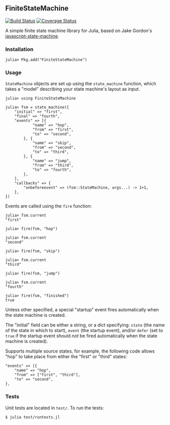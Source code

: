 ## FiniteStateMachine

[![Build Status](https://travis-ci.org/tensorjack/FiniteStateMachine.jl.svg)](https://travis-ci.org/tensorjack/FiniteStateMachine.jl) [![Coverage Status](https://coveralls.io/repos/tensorjack/FiniteStateMachine.jl/badge.png)](https://coveralls.io/r/tensorjack/FiniteStateMachine.jl)

A simple finite state machine library for Julia, based on Jake Gordon's [javascript-state-machine](https://github.com/jakesgordon/javascript-state-machine).

### Installation

    julia> Pkg.add("FiniteStateMachine")

### Usage

`StateMachine` objects are set up using the `state_machine` function, which takes a "model" describing your state machine's layout as input.

    julia> using FiniteStateMachine

    julia> fsm = state_machine({
        "initial" => "first",
        "final" => "fourth",
        "events" => [{
                "name" => "hop",
                "from" => "first",
                "to" => "second",
            }, {
                "name" => "skip",
                "from" => "second",
                "to" => "third",
            }, {
                "name" => "jump",
                "from" => "third",
                "to" => "fourth",
            },
        ],
        "callbacks" => {
            "onbeforeevent" => (fsm::StateMachine, args...) -> 1+1,
        },
    })

Events are called using the `fire` function:

    julia> fsm.current
    "first"

    julia> fire(fsm, "hop")

    julia> fsm.current
    "second"

    julia> fire(fsm, "skip")

    julia> fsm.current
    "third"

    julia> fire(fsm, "jump")

    julia> fsm.current
    "fourth"

    julia> fire(fsm, "finished")
    true

Unless other specified, a special "startup" event fires automatically when the state machine is created.

The "initial" field can be either a string, or a dict specifying: `state` (the name of the state in which to start), `event` (the startup event), and/or `defer` (set to `true` if the startup event should *not* be fired automatically when the state machine is created).

Supports multiple source states, for example, the following code allows "hop" to take place from either the "first" or "third" states:
            
    "events" => [{
        "name" => "hop",
        "from" => ["first", "third"],
        "to" => "second",
    },

### Tests

Unit tests are located in `test/`.  To run the tests:

    $ julia test/runtests.jl
